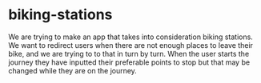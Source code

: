 # biking-stations
We are trying to make an app that takes into consideration biking stations. We want to redirect users when there are not enough places to leave their bike, and we are trying to to that in turn by turn. When the user starts the journey they have inputted their preferable points to stop but that may be changed while they are on the journey.

